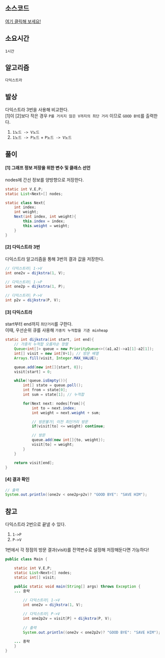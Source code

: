 ## 소스코드
[여기 클릭해 보세요!](https://github.com/BE-Archive/Algorithm-Study/blob/main/wnso-kim/Week_17/BOJ_18223_민준이와마산그리고건우/BOJ_18223_민준이와마산그리고건우.java)

## 소요시간
`1시간`

## 알고리즘
`다익스트라`

## 발상 
다익스트라 3번을 사용해 비교한다.  
[1]이 [2]보다 작은 경우 `P를 거치지 않은 V까지의 최단 거리` 이므로 `GOOD BYE`를 출력한다.
1. `1노드 -> V노드`
2. `1노드 -> P노드` + `P노드 -> V노드` 

## 풀이
#### [1] 그래프 정보 저장을 위한 변수 및 클래스 선언
nodes에 간선 정보를 양방향으로 저장한다.

```java
static int V,E,P;
static List<Next>[] nodes;

static class Next{
    int index;
    int weight;
    Next(int index, int weight){
        this.index = index;
        this.weight = weight;
    }
}
```

#### [2] 다익스트라 3번
다익스트라 알고리즘을 통해 3번의 결과 값을 저장한다.

```java
// 다익스트라| 1->V
int one2v = dijkstra(1, V);

// 다익스트라| 1->P
int one2p = dijkstra(1, P);

// 다익스트라| P->V
int p2v = dijkstra(P, V);
```

#### [3] 다익스트라
start부터 end까지 `최단거리`를 구한다.   
이때, 우선순위 큐를 사용해 `가중치 누적합을 기준 minheap`
```java
static int dijkstra(int start, int end){
    // 가중치 누적합 오름차순 정렬
    Queue<int[]> queue = new PriorityQueue<>((a1,a2)->a1[1]-a2[1]);
    int[] visit = new int[V+1]; // 방문 배열
    Arrays.fill(visit, Integer.MAX_VALUE);

    queue.add(new int[]{start, 0});
    visit[start] = 0;

    while(!queue.isEmpty()){
        int[] state = queue.poll();
        int from = state[0];  
        int sum = state[1]; // 누적합

        for(Next next: nodes[from]){
            int to = next.index;
            int weight = next.weight + sum;

            // 방문불가| 이전 최단거리 방문
            if(visit[to] <= weight) continue; 

            // 방문    
            queue.add(new int[]{to, weight});
            visit[to] = weight;
        }
    }

    return visit[end];
} 
```

#### [4] 결과 확인
```java
// 출력
System.out.println((one2v < one2p+p2v)? "GOOD BYE": "SAVE HIM");
```

## 참고
다익스트라 2번으로 끝낼 수 있다.
1. `1->P`
2. `P->V`

1번에서 각 정점의 방문 결과(visit)를 전역변수로 설정해 저장해둔다면 가능하다!   
```java
public class Main {

    static int V,E,P;
    static List<Next>[] nodes;
    static int[] visit;

    public static void main(String[] args) throws Exception {
    ... 중략
    
        // 다익스트라| 1->V
        int one2v = dijkstra(1, V);

        // 다익스트라| P->V
        int one2p2v = visit[P] + dijkstra(P, V);
        
        // 출력
        System.out.println((one2v < one2p2v)? "GOOD BYE": "SAVE HIM");
    
    ... 중략
    }    
}
```